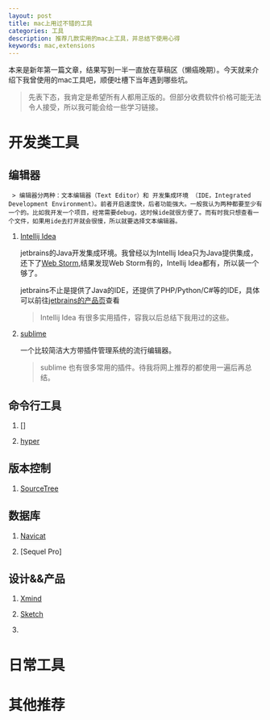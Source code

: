 ```yaml
---
layout: post
title: mac上用过不错的工具
categories: 工具
description: 推荐几款实用的mac上工具，并总结下使用心得
keywords: mac,extensions
---
```


本来是新年第一篇文章，结果写到一半一直放在草稿区（懒癌晚期）。今天就来介绍下我曾使用的mac工具吧，顺便吐槽下当年遇到哪些坑。

> 先表下态，我肯定是希望所有人都用正版的。但部分收费软件价格可能无法令人接受，所以我可能会给一些学习链接。

# 开发类工具

## 编辑器

     > 编辑器分两种：文本编辑器（Text Editor）和 开发集成环境 （IDE，Integrated Development Environment）。前者开启速度快，后者功能强大。一般我认为两种都要至少有一个的。比如我开发一个项目，经常需要debug，这时候ide就很方便了。而有时我只想查看一个文件，如果用ide去打开就会很慢，所以就要选择文本编辑器。

1. [Intellij Idea](https://www.jetbrains.com/idea/)
    
    jetbrains的Java开发集成环境。我曾经以为Intellij Idea只为Java提供集成，还下了[Web Storm](https://www.jetbrains.com/webstorm/),结果发现Web Storm有的，Intellij Idea都有，所以装一个够了。
    
    jetbrains不止是提供了Java的IDE，还提供了PHP/Python/C#等的IDE，具体可以前往[jetbrains的产品页](https://www.jetbrains.com/products.html)查看

    > Intellij Idea 有很多实用插件，容我以后总结下我用过的这些。   
       
2. [sublime](http://www.sublimetext.com/3)
 
    一个比较简洁大方带插件管理系统的流行编辑器。
    
    > sublime 也有很多常用的插件。待我将网上推荐的都使用一遍后再总结。
 
## 命令行工具

1. []


2. [hyper]()

## 版本控制

1. [SourceTree]()

## 数据库

1. [Navicat]()

2. [Sequel Pro]

## 设计&&产品

1. [Xmind]()

2. [Sketch]()

3. []()

# 日常工具



# 其他推荐
